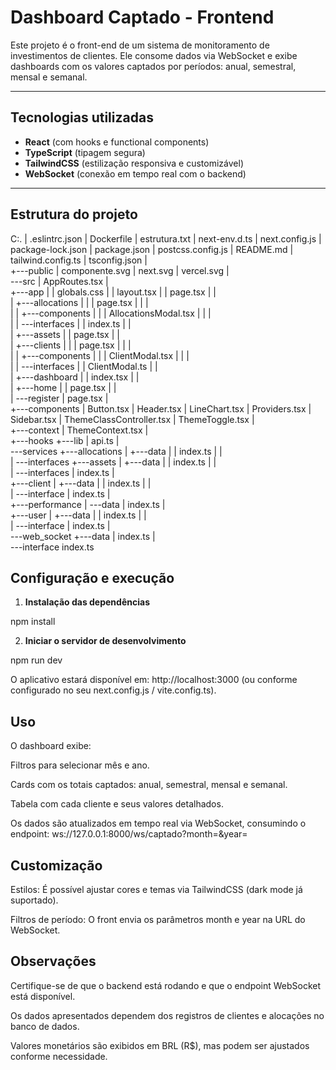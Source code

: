 # Dashboard Captado - Frontend

Este projeto é o front-end de um sistema de monitoramento de investimentos de clientes. Ele consome dados via WebSocket e exibe dashboards com os valores captados por períodos: anual, semestral, mensal e semanal.

---


## Tecnologias utilizadas

- **React** (com hooks e functional components)
- **TypeScript** (tipagem segura)
- **TailwindCSS** (estilização responsiva e customizável)
- **WebSocket** (conexão em tempo real com o backend)

---


## Estrutura do projeto

C:.
|   .eslintrc.json
|   Dockerfile
|   estrutura.txt
|   next-env.d.ts
|   next.config.js
|   package-lock.json
|   package.json
|   postcss.config.js
|   README.md
|   tailwind.config.ts
|   tsconfig.json
|               
+---public
|       componente.svg
|       next.svg
|       vercel.svg
|       
\---src
    |   AppRoutes.tsx
    |   
    +---app
    |   |   globals.css
    |   |   layout.tsx
    |   |   page.tsx
    |   |   
    |   +---allocations
    |   |   |   page.tsx
    |   |   |   
    |   |   +---components
    |   |   |       AllocationsModal.tsx
    |   |   |       
    |   |   \---interfaces
    |   |           index.ts
    |   |           
    |   +---assets
    |   |       page.tsx
    |   |       
    |   +---clients
    |   |   |   page.tsx
    |   |   |   
    |   |   +---components
    |   |   |       ClientModal.tsx
    |   |   |       
    |   |   \---interfaces
    |   |           ClientModal.ts
    |   |           
    |   +---dashboard
    |   |       index.tsx
    |   |       
    |   +---home
    |   |       page.tsx
    |   |       
    |   \---register
    |           page.tsx
    |           
    +---components
    |       Button.tsx
    |       Header.tsx
    |       LineChart.tsx
    |       Providers.tsx
    |       Sidebar.tsx
    |       ThemeClassController.tsx
    |       ThemeToggle.tsx
    |       
    +---context
    |       ThemeContext.tsx
    |       
    +---hooks
    +---lib
    |       api.ts
    |       
    \---services
        +---allocations
        |   +---data
        |   |       index.ts
        |   |       
        |   \---interfaces
        +---assets
        |   +---data
        |   |       index.ts
        |   |       
        |   \---interfaces
        |           index.ts
        |           
        +---client
        |   +---data
        |   |       index.ts
        |   |       
        |   \---interface
        |           index.ts
        |           
        +---performance
        |   \---data
        |           index.ts
        |           
        +---user
        |   +---data
        |   |       index.ts
        |   |       
        |   \---interface
        |           index.ts
        |           
        \---web_socket
            +---data
            |       index.ts
            |       
            \---interface
                    index.ts


## Configuração e execução

1. **Instalação das dependências**

npm install

2. **Iniciar o servidor de desenvolvimento**

npm run dev

O aplicativo estará disponível em: http://localhost:3000 (ou conforme configurado no seu next.config.js / vite.config.ts).


## Uso

O dashboard exibe:

Filtros para selecionar mês e ano.

Cards com os totais captados: anual, semestral, mensal e semanal.

Tabela com cada cliente e seus valores detalhados.

Os dados são atualizados em tempo real via WebSocket, consumindo o endpoint:
ws://127.0.0.1:8000/ws/captado?month=<month>&year=<year>


## Customização

Estilos: É possível ajustar cores e temas via TailwindCSS (dark mode já suportado).

Filtros de período: O front envia os parâmetros month e year na URL do WebSocket.


## Observações

Certifique-se de que o backend está rodando e que o endpoint WebSocket está disponível.

Os dados apresentados dependem dos registros de clientes e alocações no banco de dados.

Valores monetários são exibidos em BRL (R$), mas podem ser ajustados conforme necessidade.